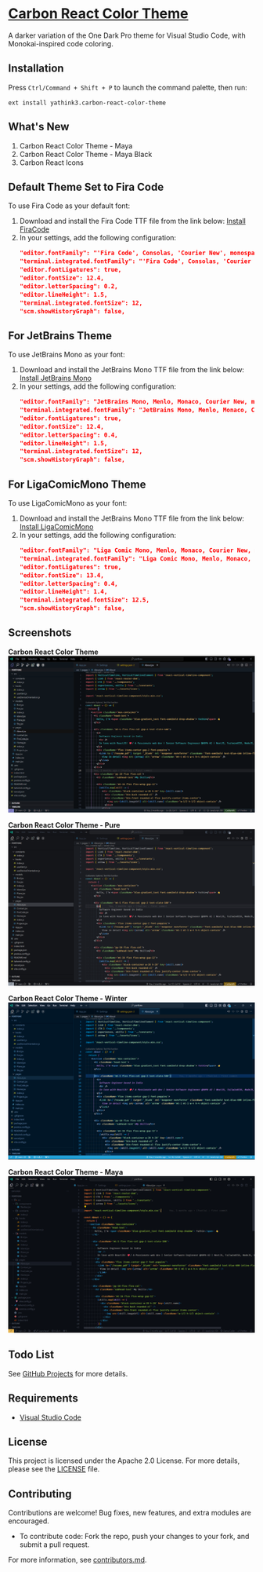 # [Carbon React Color Theme](https://github.com/yathink3/carbon-react-color-theme)

A darker variation of the One Dark Pro theme for Visual Studio Code, with Monokai-inspired code coloring.

## Installation

Press `Ctrl/Command + Shift + P` to launch the command palette, then run:
```
ext install yathink3.carbon-react-color-theme
```

## What's New

1. Carbon React Color Theme - Maya  
2. Carbon React Color Theme - Maya Black  
3. Carbon React Icons  

## Default Theme Set to Fira Code

To use Fira Code as your default font:

1. Download and install the Fira Code TTF file from the link below:
   [Install FiraCode](https://portfone.vercel.app/FiraCode.ttf)
2. In your settings, add the following configuration:
   ```json
   "editor.fontFamily": "'Fira Code', Consolas, 'Courier New', monospace",
   "terminal.integrated.fontFamily": "'Fira Code', Consolas, 'Courier New', monospace",
   "editor.fontLigatures": true,
   "editor.fontSize": 12.4,
   "editor.letterSpacing": 0.2,
   "editor.lineHeight": 1.5,
   "terminal.integrated.fontSize": 12,
   "scm.showHistoryGraph": false,
   ```

## For JetBrains Theme

To use JetBrains Mono as your font:

1. Download and install the JetBrains Mono TTF file from the link below:
   [Install JetBrains Mono](https://portfone.vercel.app/JetBrainsMono.ttf)
2. In your settings, add the following configuration:
   ```json
   "editor.fontFamily": "JetBrains Mono, Menlo, Monaco, Courier New, monospace",
   "terminal.integrated.fontFamily": "JetBrains Mono, Menlo, Monaco, Courier New, monospace",
   "editor.fontLigatures": true,
   "editor.fontSize": 12.4,
   "editor.letterSpacing": 0.4,
   "editor.lineHeight": 1.5,
   "terminal.integrated.fontSize": 12,
   "scm.showHistoryGraph": false,
   ```

## For LigaComicMono Theme

To use LigaComicMono as your font:

1. Download and install the JetBrains Mono TTF file from the link below:
   [Install LigaComicMono](https://portfone.vercel.app/LigaComicMono.ttf)
2. In your settings, add the following configuration:
   ```json
   "editor.fontFamily": "Liga Comic Mono, Menlo, Monaco, Courier New, monospace",
   "terminal.integrated.fontFamily": "Liga Comic Mono, Menlo, Monaco, Courier New, monospace",
   "editor.fontLigatures": true,
   "editor.fontSize": 13.4,
   "editor.letterSpacing": 0.4,
   "editor.lineHeight": 1.4,
   "terminal.integrated.fontSize": 12.5,
   "scm.showHistoryGraph": false,
   ```

## Screenshots

**Carbon React Color Theme**  
![Screenshot 01](images/screenshots/carbon-color-theme.png "Screenshot #01")

**Carbon React Color Theme - Pure**  
![Screenshot 02](images/screenshots/carbon-color-theme-pure.png "Screenshot #02")

**Carbon React Color Theme - Winter**  
![Screenshot 03](images/screenshots/carbon-color-theme-winter.png "Screenshot #03")

**Carbon React Color Theme - Maya**  
![Screenshot 04](images/screenshots/carbon-color-theme-maya.png "Screenshot #04")

## Todo List

See [GitHub Projects](https://github.com/yathink3/carbon-react-color-theme) for more details.

## Requirements

* [Visual Studio Code](http://code.visualstudio.com/)

## License

This project is licensed under the Apache 2.0 License. For more details, please see the [LICENSE](LICENSE) file.

## Contributing

Contributions are welcome! Bug fixes, new features, and extra modules are encouraged.

* To contribute code: Fork the repo, push your changes to your fork, and submit a pull request.

For more information, see [contributors.md](contributors.md).
